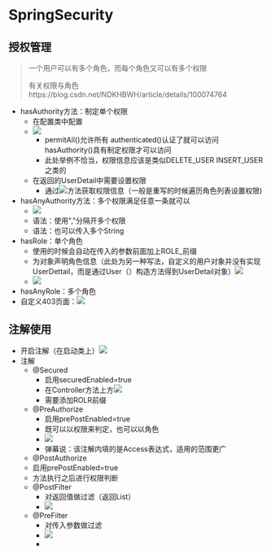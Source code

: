 # SpringSecurity

## 授权管理

> 一个用户可以有多个角色，而每个角色又可以有多个权限
>
> 有关权限与角色https://blog.csdn.net/NDKHBWH/article/details/100074764

+ hasAuthority方法：制定单个权限
  + 在配置类中配置
  + ![](https://cdn.jsdelivr.net/gh/innnky/images@master/uPic/202203141008526.png)
    + permitAll()允许所有 authenticated()认证了就可以访问 hasAuthority()具有制定权限才可以访问
    + 此处举例不恰当，权限信息应该是类似DELETE_USER INSERT_USER之类的
  + 在返回的UserDetail中需要设置权限
    + 通过![](https://cdn.jsdelivr.net/gh/innnky/images@master/uPic/202203141022711.png)方法获取权限信息（一般是重写的时候遍历角色列表设置权限)
+ hasAnyAuthority方法：多个权限满足任意一条就可以
  + ![](https://cdn.jsdelivr.net/gh/innnky/images@master/uPic/202203141013453.png)
  + 语法：使用","分隔开多个权限
  + 语法：也可以传入多个String
+ hasRole：单个角色
  + 使用的时候会自动在传入的参数前面加上ROLE_前缀
  + 为对象声明角色信息（此处为另一种写法，自定义的用户对象并没有实现UserDettail，而是通过User（）构造方法得到UserDetail对象）![](https://cdn.jsdelivr.net/gh/innnky/images@master/uPic/202203141029880.png)
  + ![](https://cdn.jsdelivr.net/gh/innnky/images@master/uPic/202203141030152.png)
+ hasAnyRole：多个角色
+ 自定义403页面：![](https://cdn.jsdelivr.net/gh/innnky/images@master/uPic/202203141033476.png)

## 注解使用

+ 开启注解（在启动类上）![](https://cdn.jsdelivr.net/gh/innnky/images@master/uPic/202203141035370.png)
+ 注解
  + @Secured
    + 启用securedEnabled=true
    + 在Controller方法上方![](https://cdn.jsdelivr.net/gh/innnky/images@master/uPic/202203141037106.png)
    + 需要添加ROLR前缀
  + @PreAuthorize
    + 启用prePostEnabled=true
    + 既可以以权限来判定，也可以以角色
    + ![](https://cdn.jsdelivr.net/gh/innnky/images@master/uPic/202203141054546.png)
    + 弹幕说：该注解内填的是Access表达式，适用的范围更广
  +  @PostAuthorize
    + 启用prePostEnabled=true
    + 方法执行之后进行权限判断
  + @PostFilter
    + 对返回值做过滤（返回List）
    + ![](https://cdn.jsdelivr.net/gh/innnky/images@master/uPic/202203141101133.png)
  + @PreFilter
    + 对传入参数做过滤
    + ![](https://cdn.jsdelivr.net/gh/innnky/images@master/uPic/202203141101558.png)
    + 